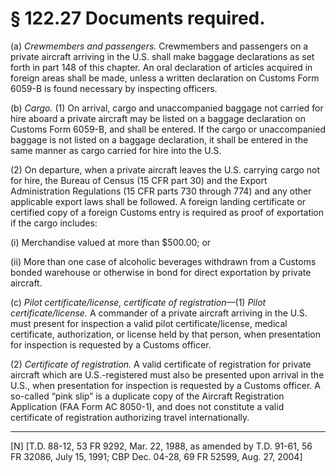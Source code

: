 # § 122.27   Documents required.

(a) *Crewmembers and passengers.* Crewmembers and passengers on a private aircraft arriving in the U.S. shall make baggage declarations as set forth in part 148 of this chapter. An oral declaration of articles acquired in foreign areas shall be made, unless a written declaration on Customs Form 6059-B is found necessary by inspecting officers.


(b) *Cargo.* (1) On arrival, cargo and unaccompanied baggage not carried for hire aboard a private aircraft may be listed on a baggage declaration on Customs Form 6059-B, and shall be entered. If the cargo or unaccompanied baggage is not listed on a baggage declaration, it shall be entered in the same manner as cargo carried for hire into the U.S.


(2) On departure, when a private aircraft leaves the U.S. carrying cargo not for hire, the Bureau of Census (15 CFR part 30) and the Export Administration Regulations (15 CFR parts 730 through 774) and any other applicable export laws shall be followed. A foreign landing certificate or certified copy of a foreign Customs entry is required as proof of exportation if the cargo includes:


(i) Merchandise valued at more than $500.00; or


(ii) More than one case of alcoholic beverages withdrawn from a Customs bonded warehouse or otherwise in bond for direct exportation by private aircraft.


(c) *Pilot certificate/license, certificate of registration*—(1) *Pilot certificate/license.* A commander of a private aircraft arriving in the U.S. must present for inspection a valid pilot certificate/license, medical certificate, authorization, or license held by that person, when presentation for inspection is requested by a Customs officer.


(2) *Certificate of registration.* A valid certificate of registration for private aircraft which are U.S.-registered must also be presented upon arrival in the U.S., when presentation for inspection is requested by a Customs officer. A so-called “pink slip” is a duplicate copy of the Aircraft Registration Application (FAA Form AC 8050-1), and does not constitute a valid certificate of registration authorizing travel internationally.



---

[N] [T.D. 88-12, 53 FR 9292, Mar. 22, 1988, as amended by T.D. 91-61, 56 FR 32086, July 15, 1991; CBP Dec. 04-28, 69 FR 52599, Aug. 27, 2004]




